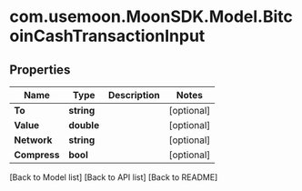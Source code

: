 # com.usemoon.MoonSDK.Model.BitcoinCashTransactionInput

## Properties

| Name         | Type       | Description | Notes       |
| ------------ | ---------- | ----------- | ----------- |
| **To**       | **string** |             | \[optional] |
| **Value**    | **double** |             | \[optional] |
| **Network**  | **string** |             | \[optional] |
| **Compress** | **bool**   |             | \[optional] |

\[Back to Model list] \[Back to API list] \[Back to README]
